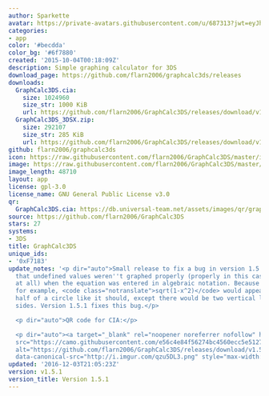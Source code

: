 ```yaml
---
author: Sparkette
avatar: https://private-avatars.githubusercontent.com/u/687313?jwt=eyJhbGciOiJIUzI1NiIsInR5cCI6IkpXVCJ9.eyJpc3MiOiJnaXRodWIuY29tIiwiYXVkIjoicmF3LmdpdGh1YnVzZXJjb250ZW50LmNvbSIsImtleSI6ImtleTEiLCJleHAiOjE3MzQ2NzY0NDAsIm5iZiI6MTczNDY3NTI0MCwicGF0aCI6Ii91LzY4NzMxMyJ9.n_rP1aoq5n0VFoaDt36Zelxm5fdTnpReTr9xOa3Hc0M&v=4
categories:
- app
color: '#becdda'
color_bg: '#6f7880'
created: '2015-10-04T00:18:09Z'
description: Simple graphing calculator for 3DS
download_page: https://github.com/flarn2006/graphcalc3ds/releases
downloads:
  GraphCalc3DS.cia:
    size: 1024960
    size_str: 1000 KiB
    url: https://github.com/flarn2006/GraphCalc3DS/releases/download/v1.5.1/GraphCalc3DS.cia
  GraphCalc3DS_3DSX.zip:
    size: 292107
    size_str: 285 KiB
    url: https://github.com/flarn2006/GraphCalc3DS/releases/download/v1.5.1/GraphCalc3DS_3DSX.zip
github: flarn2006/graphcalc3ds
icon: https://raw.githubusercontent.com/flarn2006/GraphCalc3DS/master/icon.png
image: https://raw.githubusercontent.com/flarn2006/GraphCalc3DS/master/banner.png
image_length: 48710
layout: app
license: gpl-3.0
license_name: GNU General Public License v3.0
qr:
  GraphCalc3DS.cia: https://db.universal-team.net/assets/images/qr/graphcalc3ds-cia.png
source: https://github.com/flarn2006/GraphCalc3DS
stars: 27
systems:
- 3DS
title: GraphCalc3DS
unique_ids:
- '0xF7183'
update_notes: '<p dir="auto">Small release to fix a bug in version 1.5. The bug was
  that undefined values weren''t graphed properly (properly in this case being not
  at all) when the equation was entered in algebraic notation. Because of this bug,
  for example, <code class="notranslate">sqrt(1-x^2)</code> would appear as the top
  half of a circle like it should, except there would be two vertical lines on the
  sides. Version 1.5.1 fixes this bug.</p>

  <p dir="auto">QR code for CIA:</p>

  <p dir="auto"><a target="_blank" rel="noopener noreferrer nofollow" href="https://camo.githubusercontent.com/e56c4e84f56274bc4560ecc5e51272f4b5804121dda4d81c2c36e4840c5bd0d7/687474703a2f2f692e696d6775722e636f6d2f717a7535444c332e706e67"><img
  src="https://camo.githubusercontent.com/e56c4e84f56274bc4560ecc5e51272f4b5804121dda4d81c2c36e4840c5bd0d7/687474703a2f2f692e696d6775722e636f6d2f717a7535444c332e706e67"
  alt="https://github.com/flarn2006/GraphCalc3DS/releases/download/v1.5.1/GraphCalc3DS.cia"
  data-canonical-src="http://i.imgur.com/qzu5DL3.png" style="max-width: 100%;"></a></p>'
updated: '2016-12-03T21:05:23Z'
version: v1.5.1
version_title: Version 1.5.1
---
```

